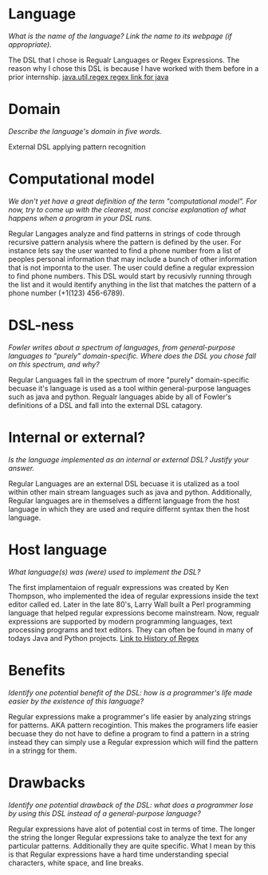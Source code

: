 # Language

_What is the name of the language? Link the name to its webpage (if appropriate)._

The DSL that I chose is Regualr Languages or Regex Expressions. The reason why I chose this DSL is because I have worked with them before in a prior internship. [java.util.regex regex link for java](https://docs.oracle.com/javase/7/docs/api/java/util/regex/Pattern.html)

# Domain

_Describe the language's domain in five words._

External DSL applying pattern recognition 

# Computational model

_We don't yet have a great definition of the term "computational model".
For now, try to come up with the clearest, most concise explanation of
what happens when a program in your DSL runs._

Regular Langages analyze and find patterns in strings of code through recursive pattern analysis where the pattern is defined by the user. For instance lets say the user wanted to find a phone number from a list of peoples personal information that may include a bunch of other information that is not impornta to the user. The user could define a regular expression to find phone numbers. This DSL would start by recusivly running through the list and it would itentify anything in the list that matches the pattern of a phone number (+1(123) 456-6789).

# DSL-ness

_Fowler writes about a spectrum of languages, from general-purpose languages to
"purely" domain-specific. Where does the DSL you chose fall on this spectrum,
and why?_

Regular Languages fall in the spectrum of more "purely" domain-specific becuase it's language is used as a tool within general-purpose languages such as java and python. Regualr languages abide by all of Fowler's definitions of a DSL and fall into the external DSL catagory. 

# Internal or external?

_Is the language implemented as an internal or external DSL?
Justify your answer._

Regular Languages are an external DSL becuase it is utalized as a tool within other main stream languages such as java and python. Additionally, Regular languages are in themselves a differnt language from the host language in which they are used and require differnt syntax then the host language. 

# Host language

_What language(s) was (were) used to implement the DSL?_

The first implamentaion of regualr expressions was created by Ken Thompson, who implemented the idea of regular expressions inside the text editor called ed. Later in the late 80's, Larry Wall built a Perl programming language that helped regular expressions become mainstream. Now, regualr expressions are supported by modern programming languages, text processing programs and text editors. They can often be found in many of todays Java and Python projects. [Link to History of Regex](https://scantopdf.com/blog/the-history-of-regex/)

# Benefits

_Identify one potential benefit of the DSL: how is a programmer's life made
easier by the existence of this language?_

Regular expressions make a programmer's life easier by analyzing strings for patterns. AKA pattern recogintion. This makes the programers life easier becuase they do not have to define a program to find a pattern in a string instead they can simply use a Regular expression which will find the pattern in a stringg for them.

# Drawbacks

_Identify one potential drawback of the DSL: what does a programmer
lose by using this DSL instead of a general-purpose language?_

Regular expressions have alot of potential cost in terms of time. The longer the string the longer Regular expressions take to analyze the text for any particular patterns. Additionally they are quite specific. What I mean by this is that Regular expressions have a hard time understanding special characters, white space, and line breaks. 
